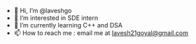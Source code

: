 - 👋 Hi, I’m @laveshgo
- 👀 I’m interested in SDE intern
- 🌱 I’m currently learning C++ and DSA
- 📫 How to reach me  :  email me at lavesh21goyal@gmail.com

<!---
laveshgo/laveshgo is a ✨ special ✨ repository because its `README.md` (this file) appears on your GitHub profile.
You can click the Preview link to take a look at your changes.
--->
